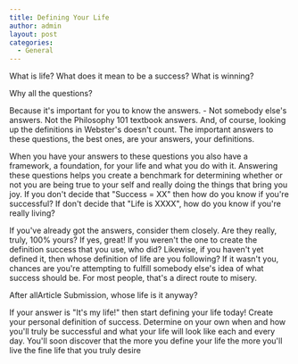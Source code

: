 ```yaml
---
title: Defining Your Life
author: admin
layout: post
categories:
  - General
---
```

What is life? What does it mean to be a success? What is winning?

Why all the questions?

Because it's important for you to know the answers. - Not somebody else's answers. Not the Philosophy 101 textbook answers. And, of course, looking up the definitions in Webster's doesn't count. The important answers to these questions, the best ones, are your answers, your definitions. 

When you have your answers to these questions you also have a framework, a foundation, for your life and what you do with it. Answering these questions helps you create a benchmark for determining whether or not you are being true to your self and really doing the things that bring you joy. If you don't decide that "Success = XX" then how do you know if you're successful? If don't decide that "Life is XXXX", how do you know if you're really living? 

If you've already got the answers, consider them closely. Are they really, truly, 100% yours? If yes, great! If you weren't the one to create the definition success that you use, who did? Likewise, if you haven't yet defined it, then whose definition of life are you following? If it wasn't you, chances are you're attempting to fulfill somebody else's idea of what success should be. For most people, that's a direct route to misery. 

After allArticle Submission, whose life is it anyway? 

If your answer is "It's my life!" then start defining your life today! Create your personal definition of success. Determine on your own when and how you'll truly be successful and what your life will look like each and every day. You'll soon discover that the more you define your life the more you'll live the fine life that you truly desire
